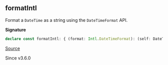 ## formatIntl

Format a `DateTime` as a string using the `DateTimeFormat` API.

**Signature**

```ts
declare const formatIntl: { (format: Intl.DateTimeFormat): (self: DateTime) => string; (self: DateTime, format: Intl.DateTimeFormat): string; }
```

[Source](https://github.com/Effect-TS/effect/tree/main/packages/effect/src/DateTime.ts#L1504)

Since v3.6.0